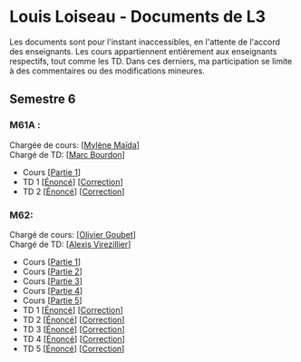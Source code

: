 # Louis Loiseau - Documents de L3


Les documents sont pour l'instant inaccessibles, en l'attente de l'accord des enseignants.
Les cours appartiennent entièrement aux enseignants respectifs, tout comme les TD. Dans ces derniers, ma participation se limite à des commentaires ou des modifications mineures.

## Semestre 6
### M61A :
Chargée de cours: [[Mylène Maïda](http://math.univ-lille1.fr/~maida/)]   
Chargé de TD: [[Marc Bourdon](http://math.univ-lille1.fr/~bourdon/)]
- Cours [[Partie 1]()]
- TD 1 [[Énoncé]()] [[Correction]()]
- TD 2 [[Énoncé]()] [[Correction]()]

### M62:

Chargé de cours: [[Olivier Goubet]()]  
Chargé de TD: [[Alexis Virezillier]()]  
- Cours [[Partie 1]()]  
- Cours [[Partie 2]()]  
- Cours [[Partie 3]()]  
- Cours [[Partie 4]()]  
- Cours [[Partie 5]()]
- TD 1 [[Énoncé]()] [[Correction]()]
- TD 2 [[Énoncé]()] [[Correction]()]
- TD 3 [[Énoncé]()] [[Correction]()]
- TD 4 [[Énoncé]()] [[Correction]()]
- TD 5 [[Énoncé]()] [[Correction]()]
